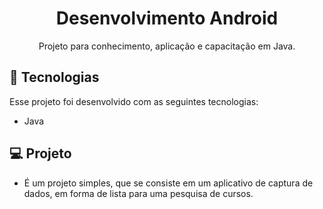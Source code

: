 <h1 align="center">Desenvolvimento Android</h1>

<p align="center">
  Projeto para conhecimento, aplicação e capacitação em Java.
</p>

## 🚀 Tecnologias

Esse projeto foi desenvolvido com as seguintes tecnologias:

- Java

## 💻 Projeto

- É um projeto simples, que se consiste em um aplicativo de captura de dados, em forma de lista para uma pesquisa de cursos.
